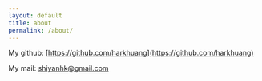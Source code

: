```yaml
---
layout: default
title: about
permalink: /about/
---
```


 
My github:
[https://github.com/harkhuang](https://github.com/harkhuang)

My mail:
[shiyanhk@gmail.com](shiyanhk@gmail.com)
 
